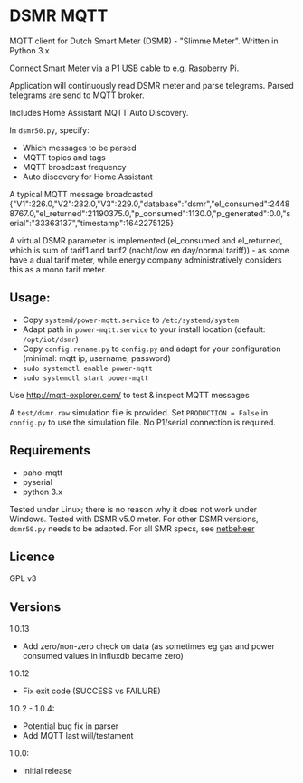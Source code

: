# DSMR MQTT
MQTT client for Dutch Smart Meter (DSMR) - "Slimme Meter". Written in Python 3.x
 
Connect Smart Meter via a P1 USB cable to e.g. Raspberry Pi.

Application will continuously read DSMR meter and parse telegrams.
Parsed telegrams are send to MQTT broker.

Includes Home Assistant MQTT Auto Discovery.

In `dsmr50.py`, specify:
* Which messages to be parsed
* MQTT topics and tags
* MQTT broadcast frequency
* Auto discovery for Home Assistant

A typical MQTT message broadcasted
{"V1":226.0,"V2":232.0,"V3":229.0,"database":"dsmr","el_consumed":24488767.0,"el_returned":21190375.0,"p_consumed":1130.0,"p_generated":0.0,"serial":"33363137","timestamp":1642275125}

A virtual DSMR parameter is implemented (el_consumed and el_returned, which is sum of tarif1 and tarif2 (nacht/low en day/normal tariff)) - as some have a dual tarif meter, while energy company administratively considers this as a mono tarif meter.

## Usage:
* Copy `systemd/power-mqtt.service` to `/etc/systemd/system`
* Adapt path in `power-mqtt.service` to your install location (default: `/opt/iot/dsmr`)
* Copy `config.rename.py` to `config.py` and adapt for your configuration (minimal: mqtt ip, username, password)
* `sudo systemctl enable power-mqtt`
* `sudo systemctl start power-mqtt`

Use
http://mqtt-explorer.com/
to test &  inspect MQTT messages

A `test/dsmr.raw` simulation file is provided.
Set `PRODUCTION = False` in `config.py` to use the simulation file. No P1/serial connection is required.

## Requirements
* paho-mqtt
* pyserial
* python 3.x

Tested under Linux; there is no reason why it does not work under Windows.
Tested with DSMR v5.0 meter. For other DSMR versions, `dsmr50.py` needs to be adapted.
For all SMR specs, see [netbeheer](https://www.netbeheernederland.nl/dossiers/slimme-meter-15/documenten)

## Licence
GPL v3

## Versions
1.0.13
* Add zero/non-zero check on data (as sometimes eg gas and power consumed values in influxdb became zero)


1.0.12
* Fix exit code (SUCCESS vs FAILURE)

1.0.2 - 1.0.4:
* Potential bug fix in parser
* Add MQTT last will/testament

1.0.0:
* Initial release
